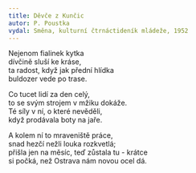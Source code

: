 ```yaml
---
title: Děvče z Kunčic 
autor: P. Poustka
vydal: Směna, kulturní čtrnáctideník mládeže, 1952
---
```


Nejenom fialinek kytka   
dívčině sluší ke kráse,   
ta radost, když jak přední hlídka   
buldozer vede po trase.

Co tucet lidí za den celý,    
to se svým strojem v mžiku dokáže.   
Té síly v ní, o které nevěděli,   
když prodávala boty na jaře.

A kolem ní to mraveniště práce,   
snad hezčí nežli louka rozkvetlá;   
přišla jen na měsíc, teď zůstala tu - krátce   
si počká, než Ostrava nám novou ocel dá.